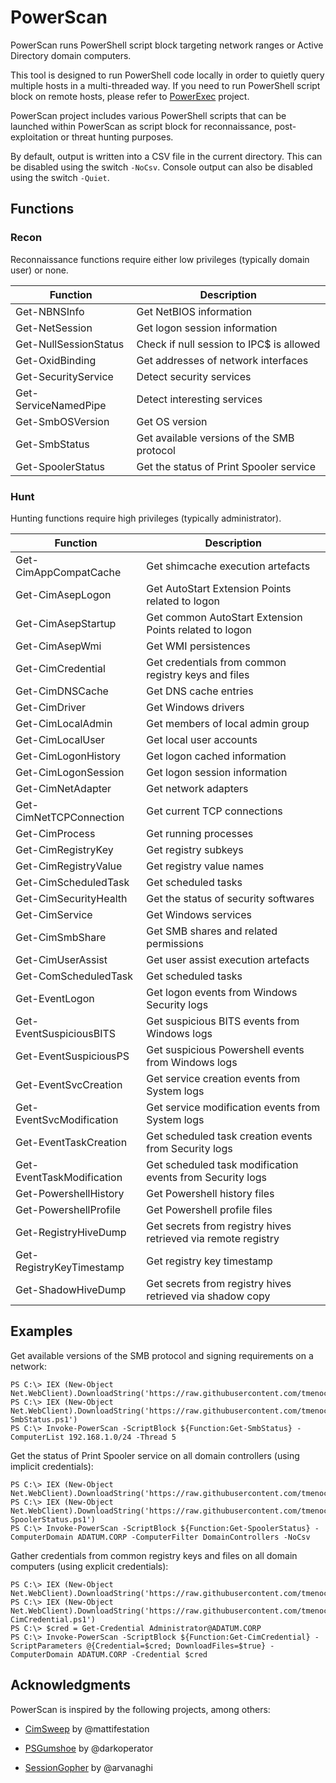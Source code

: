 # PowerScan

PowerScan runs PowerShell script block targeting network ranges or Active Directory domain computers.

This tool is designed to run PowerShell code locally in order to quietly query multiple hosts in a multi-threaded way.
If you need to run PowerShell script block on remote hosts, please refer to [PowerExec](https://github.com/tmenochet/PowerExec) project.

PowerScan project includes various PowerShell scripts that can be launched within PowerScan as script block for reconnaissance, post-exploitation or threat hunting purposes.

By default, output is written into a CSV file in the current directory. This can be disabled using the switch `-NoCsv`.
Console output can also be disabled using the switch `-Quiet`.


## Functions

### Recon

Reconnaissance functions require either low privileges (typically domain user) or none.

| Function              | Description                                |
| --------------------- | ------------------------------------------ |
| Get-NBNSInfo          | Get NetBIOS information                    |
| Get-NetSession        | Get logon session information              |
| Get-NullSessionStatus | Check if null session to IPC$ is allowed   |
| Get-OxidBinding       | Get addresses of network interfaces        |
| Get-SecurityService   | Detect security services                   |
| Get-ServiceNamedPipe  | Detect interesting services                |
| Get-SmbOSVersion      | Get OS version                             |
| Get-SmbStatus         | Get available versions of the SMB protocol |
| Get-SpoolerStatus     | Get the status of Print Spooler service    |


### Hunt

Hunting functions require high privileges (typically administrator).


| Function                  | Description                                                   |
| ------------------------- | ------------------------------------------------------------- |
| Get-CimAppCompatCache     | Get shimcache execution artefacts                             |
| Get-CimAsepLogon          | Get AutoStart Extension Points related to logon               |
| Get-CimAsepStartup        | Get common AutoStart Extension Points related to logon        |
| Get-CimAsepWmi            | Get WMI persistences                                          |
| Get-CimCredential         | Get credentials from common registry keys and files           |
| Get-CimDNSCache           | Get DNS cache entries                                         |
| Get-CimDriver             | Get Windows drivers                                           |
| Get-CimLocalAdmin         | Get members of local admin group                              |
| Get-CimLocalUser          | Get local user accounts                                       |
| Get-CimLogonHistory       | Get logon cached information                                  |
| Get-CimLogonSession       | Get logon session information                                 |
| Get-CimNetAdapter         | Get network adapters                                          |
| Get-CimNetTCPConnection   | Get current TCP connections                                   |
| Get-CimProcess            | Get running processes                                         |
| Get-CimRegistryKey        | Get registry subkeys                                          |
| Get-CimRegistryValue      | Get registry value names                                      |
| Get-CimScheduledTask      | Get scheduled tasks                                           |
| Get-CimSecurityHealth     | Get the status of security softwares                          |
| Get-CimService            | Get Windows services                                          |
| Get-CimSmbShare           | Get SMB shares and related permissions                        |
| Get-CimUserAssist         | Get user assist execution artefacts                           |
| Get-ComScheduledTask      | Get scheduled tasks                                           |
| Get-EventLogon            | Get logon events from Windows Security logs                   |
| Get-EventSuspiciousBITS   | Get suspicious BITS events from Windows logs                  |
| Get-EventSuspiciousPS     | Get suspicious Powershell events from Windows logs            |
| Get-EventSvcCreation      | Get service creation events from System logs                  |
| Get-EventSvcModification  | Get service modification events from System logs              |
| Get-EventTaskCreation     | Get scheduled task creation events from Security logs         |
| Get-EventTaskModification | Get scheduled task modification events from Security logs     |
| Get-PowershellHistory     | Get Powershell history files                                  |
| Get-PowershellProfile     | Get Powershell profile files                                  |
| Get-RegistryHiveDump      | Get secrets from registry hives retrieved via remote registry |
| Get-RegistryKeyTimestamp  | Get registry key timestamp                                    |
| Get-ShadowHiveDump        | Get secrets from registry hives retrieved via shadow copy     |


## Examples

Get available versions of the SMB protocol and signing requirements on a network:

```
PS C:\> IEX (New-Object Net.WebClient).DownloadString('https://raw.githubusercontent.com/tmenochet/PowerScan/master/PowerScan.ps1')
PS C:\> IEX (New-Object Net.WebClient).DownloadString('https://raw.githubusercontent.com/tmenochet/PowerScan/master/Recon/Get-SmbStatus.ps1')
PS C:\> Invoke-PowerScan -ScriptBlock ${Function:Get-SmbStatus} -ComputerList 192.168.1.0/24 -Thread 5
```


Get the status of Print Spooler service on all domain controllers (using implicit credentials):

```
PS C:\> IEX (New-Object Net.WebClient).DownloadString('https://raw.githubusercontent.com/tmenochet/PowerScan/master/PowerScan.ps1')
PS C:\> IEX (New-Object Net.WebClient).DownloadString('https://raw.githubusercontent.com/tmenochet/PowerScan/master/Recon/Get-SpoolerStatus.ps1')
PS C:\> Invoke-PowerScan -ScriptBlock ${Function:Get-SpoolerStatus} -ComputerDomain ADATUM.CORP -ComputerFilter DomainControllers -NoCsv
```


Gather credentials from common registry keys and files on all domain computers (using explicit credentials):

```
PS C:\> IEX (New-Object Net.WebClient).DownloadString('https://raw.githubusercontent.com/tmenochet/PowerScan/master/PowerScan.ps1')
PS C:\> IEX (New-Object Net.WebClient).DownloadString('https://raw.githubusercontent.com/tmenochet/PowerScan/master/Hunt/Get-CimCredential.ps1')
PS C:\> $cred = Get-Credential Administrator@ADATUM.CORP
PS C:\> Invoke-PowerScan -ScriptBlock ${Function:Get-CimCredential} -ScriptParameters @{Credential=$cred; DownloadFiles=$true} -ComputerDomain ADATUM.CORP -Credential $cred
```


## Acknowledgments

PowerScan is inspired by the following projects, among others:

  * [CimSweep](https://github.com/PowerShellMafia/CimSweep) by @mattifestation

  * [PSGumshoe](https://github.com/PSGumshoe) by @darkoperator

  * [SessionGopher](https://github.com/Arvanaghi/SessionGopher) by @arvanaghi
